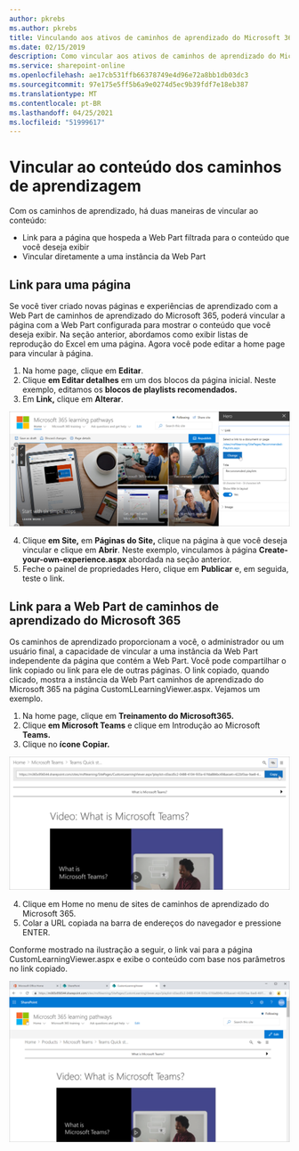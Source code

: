 ```yaml
---
author: pkrebs
ms.author: pkrebs
title: Vinculando aos ativos de caminhos de aprendizado do Microsoft 365
ms.date: 02/15/2019
description: Como vincular aos ativos de caminhos de aprendizado do Microsoft 365
ms.service: sharepoint-online
ms.openlocfilehash: ae17cb531ffb66378749e4d96e72a8bb1db03dc3
ms.sourcegitcommit: 97e175e5ff5b6a9e0274d5ec9b39fdf7e18eb387
ms.translationtype: MT
ms.contentlocale: pt-BR
ms.lasthandoff: 04/25/2021
ms.locfileid: "51999617"
---
```

# <a name="link-to-learning-pathways-content"></a>Vincular ao conteúdo dos caminhos de aprendizagem

Com os caminhos de aprendizado, há duas maneiras de vincular ao conteúdo:

- Link para a página que hospeda a Web Part filtrada para o conteúdo que você deseja exibir 
- Vincular diretamente a uma instância da Web Part

## <a name="link-to-a-page"></a>Link para uma página

Se você tiver criado novas páginas e experiências de aprendizado com a Web Part de caminhos de aprendizado do Microsoft 365, poderá vincular a página com a Web Part configurada para mostrar o conteúdo que você deseja exibir. Na seção anterior, abordamos como exibir listas de reprodução do Excel em uma página. Agora você pode editar a home page para vincular à página. 

1. Na home page, clique em **Editar**.
2. Clique **em Editar detalhes** em um dos blocos da página inicial. Neste exemplo, editamos os **blocos de playlists recomendados.**
3. Em **Link,** clique em **Alterar**.

![cg-linktopage.png](media/cg-linktopage.png)

4. Clique **em Site,** em **Páginas do Site,** clique na página à que você deseja vincular e clique em **Abrir**. Neste exemplo, vinculamos à página **Create-your-own-experience.aspx** abordada na seção anterior.
5. Feche o painel de propriedades Hero, clique em **Publicar** e, em seguida, teste o link. 

## <a name="link-to-the-microsoft-365-learning-pathways-web-part"></a>Link para a Web Part de caminhos de aprendizado do Microsoft 365
Os caminhos de aprendizado proporcionam a você, o administrador ou um usuário final, a capacidade de vincular a uma instância da Web Part independente da página que contém a Web Part. Você pode compartilhar o link copiado ou link para ele de outras páginas. O link copiado, quando clicado, mostra a instância da Web Part caminhos de aprendizado do Microsoft 365 na página CustomLLearningViewer.aspx. Vejamos um exemplo. 

1. Na home page, clique em **Treinamento do Microsoft365.**
2. Clique **em Microsoft Teams** e clique em Introdução ao Microsoft **Teams.**
3. Clique no **ícone Copiar.**

![cg-linktowebpart.png](media/cg-linktowebpart.png)

4. Clique em Home no menu de sites de caminhos de aprendizado do Microsoft 365.
5. Colar a URL copiada na barra de endereços do navegador e pressione ENTER. 

Conforme mostrado na ilustração a seguir, o link vai para a página CustomLearningViewer.aspx e exibe o conteúdo com base nos parâmetros no link copiado. 

![cg-linktowebpartviewer.png](media/cg-linktowebpartviewer.png)

